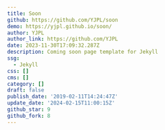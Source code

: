 ```yaml
---
title: Soon
github: https://github.com/YJPL/soon
demo: https://yjpl.github.io/soon/
author: YJPL
author_link: https://github.com/YJPL
date: 2023-11-30T17:09:32.287Z
description: Coming soon page template for Jekyll
ssg:
  - Jekyll
css: []
cms: []
category: []
draft: false
publish_date: '2019-02-11T14:24:47Z'
update_date: '2024-02-15T11:00:15Z'
github_star: 9
github_fork: 8
---
```

